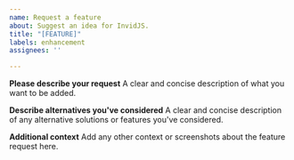 ```yaml
---
name: Request a feature
about: Suggest an idea for InvidJS.
title: "[FEATURE]"
labels: enhancement
assignees: ''

---
```


**Please describe your request**
A clear and concise description of what you want to be added.

**Describe alternatives you've considered**
A clear and concise description of any alternative solutions or features you've considered.

**Additional context**
Add any other context or screenshots about the feature request here.
